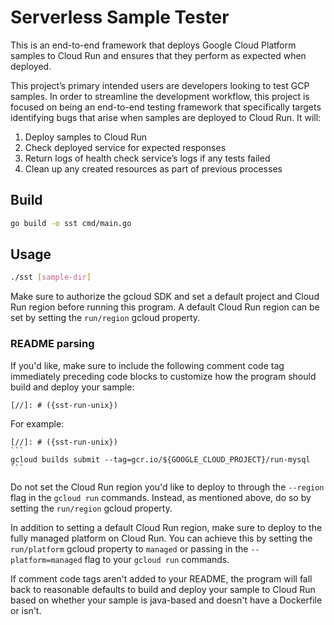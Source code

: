 # Serverless Sample Tester

This is an end-to-end framework that deploys Google Cloud Platform samples to
Cloud Run and ensures that they perform as expected when deployed.

This project’s primary intended users are developers looking to test GCP
samples. In order to streamline the development workflow, this project is
focused on being an end-to-end testing framework that specifically targets
identifying bugs that arise when samples are deployed to Cloud Run. It will:

1. Deploy samples to Cloud Run
1. Check deployed service for expected responses
1. Return logs of health check service’s logs if any tests failed
1. Clean up any created resources as part of previous processes

## Build

```bash
go build -o sst cmd/main.go
```

## Usage

```bash
./sst [sample-dir]
```

Make sure to authorize the gcloud SDK and set a default project and Cloud Run region before running this program. A
default Cloud Run region can be set by setting the `run/region` gcloud property.

### README parsing
If you'd like, make sure to include the following comment code tag immediately preceding code blocks to customize how
the program should build and deploy your sample:

```text
[//]: # ({sst-run-unix})
```

For example:
````text
[//]: # ({sst-run-unix})
```
gcloud builds submit --tag=gcr.io/${GOOGLE_CLOUD_PROJECT}/run-mysql
```
````

Do not set the Cloud Run region you'd like to deploy to through the `--region` flag in the `gcloud run` commands.
Instead, as mentioned above, do so by setting the `run/region` gcloud property.

In addition to setting a default Cloud Run region, make sure to deploy to the fully managed platform on Cloud Run. You
can achieve this by setting the `run/platform` gcloud property to `managed` or passing in the `--platform=managed` flag
to your `gcloud run` commands.

If comment code tags aren't added to your README, the program will fall back to reasonable defaults to build and deploy
your sample to Cloud Run based on whether your sample is java-based and doesn't have a Dockerfile or isn't.
